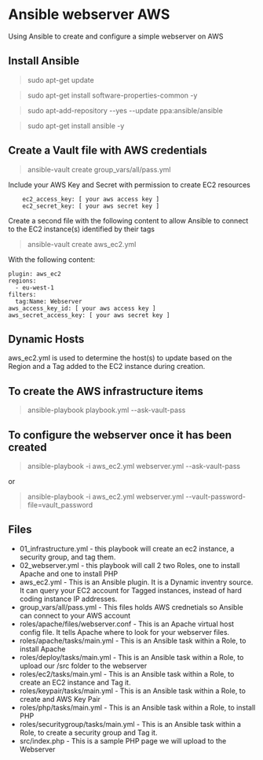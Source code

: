 # Ansible webserver AWS

Using Ansible to create and configure a simple webserver on AWS

## Install Ansible

> sudo apt-get update

> sudo apt-get install software-properties-common -y

> sudo apt-add-repository --yes --update ppa:ansible/ansible

> sudo apt-get install ansible -y

## Create a Vault file with AWS credentials

> ansible-vault create group_vars/all/pass.yml

Include your AWS Key and Secret with permission to create EC2 resources

```
    ec2_access_key: [ your aws access key ]
    ec2_secret_key: [ your aws secret key ]
```

Create a second file with the following content to allow Ansible to connect to the EC2 instance(s) identified by their tags

> ansible-vault create aws_ec2.yml

With the following content:

```
plugin: aws_ec2
regions:
  - eu-west-1
filters:
  tag:Name: Webserver
aws_access_key_id: [ your aws access key ]
aws_secret_access_key: [ your aws secret key ]
```

## Dynamic Hosts

aws_ec2.yml is used to determine the host(s) to update based on the Region and a Tag added to the EC2 instance during creation.

## To create the AWS infrastructure items

> ansible-playbook playbook.yml --ask-vault-pass

## To configure the webserver once it has been created

> ansible-playbook -i aws_ec2.yml webserver.yml --ask-vault-pass

or

> ansible-playbook -i aws_ec2.yml webserver.yml --vault-password-file=vault_password

## Files

* 01_infrastructure.yml - this playbook will create an ec2 instance, a security group, and tag them.
* 02_webserver.yml - this playbook will call 2 two Roles, one to install Apache and one to install PHP
* aws_ec2.yml - This is an Ansible plugin. It is a Dynamic inventry source. It can query your EC2 account for Tagged instances, instead of hard coding instance IP addresses.
* group_vars/all/pass.yml - This files holds AWS crednetials so Ansible can connect to your AWS account
* roles/apache/files/webserver.conf - This is an Apache virtual host config file. It tells Apache where to look for your webserver files.
* roles/apache/tasks/main.yml - This is an Ansible task within a Role, to install Apache
* roles/deploy/tasks/main.yml - This is an Ansible task within a Role, to upload our /src folder to the webserver
* roles/ec2/tasks/main.yml - This is an Ansible task within a Role, to create an EC2 instance and Tag it.
* roles/keypair/tasks/main.yml - This is an Ansible task within a Role, to create and AWS Key Pair
* roles/php/tasks/main.yml - This is an Ansible task within a Role, to install PHP
* roles/securitygroup/tasks/main.yml - This is an Ansible task within a Role, to create a security group and Tag it.
* src/index.php - This is a sample PHP page we will upload to the Webserver

